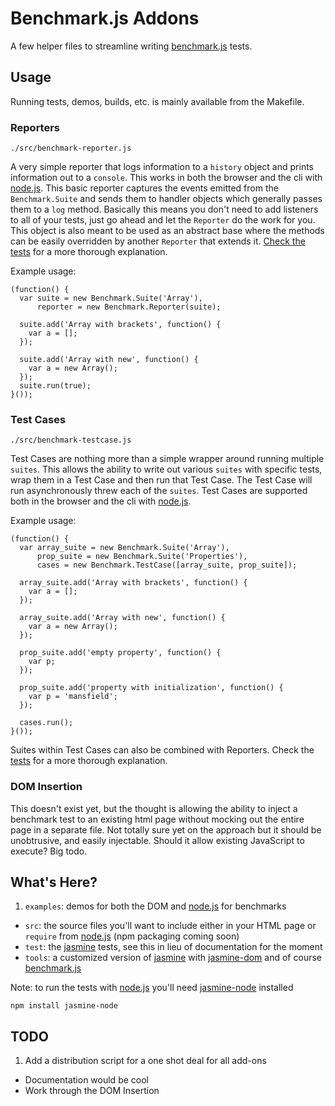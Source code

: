 # Benchmark.js Addons

A few helper files to streamline writing [benchmark.js][benchmark.js] tests.

## Usage

Running tests, demos, builds, etc. is mainly available from the Makefile.


### Reporters

`./src/benchmark-reporter.js`

A very simple reporter that logs information to a `history` object and prints information out to a `console`. This works in both the browser and the cli with [node.js][node.js]. This basic reporter captures the events emitted from the `Benchmark.Suite` and sends them to handler objects which generally passes them to a `log` method. Basically this means you don't need to add listeners to all of your tests, just go ahead and let the `Reporter` do the work for you. This object is also meant to be used as an abstract base where the methods can be easily overridden by another `Reporter` that extends it. [Check the tests](https://github.com/mkitt/benchmark.js-addons/blob/master/test/suites/benchmark-reporter_test.js#L57) for a more thorough explanation.

Example usage:


    (function() {
      var suite = new Benchmark.Suite('Array'),
          reporter = new Benchmark.Reporter(suite);

      suite.add('Array with brackets', function() {
        var a = [];
      });

      suite.add('Array with new', function() {
        var a = new Array();
      });
      suite.run(true);
    }());


### Test Cases

`./src/benchmark-testcase.js`

Test Cases are nothing more than a simple wrapper around running multiple `suites`. This allows the ability to write out various `suites` with specific tests, wrap them in a Test Case and then run that Test Case. The Test Case will run asynchronously threw each of the `suites`. Test Cases are supported both in the browser and the cli with [node.js][node.js].

Example usage:


    (function() {
      var array_suite = new Benchmark.Suite('Array'),
          prop_suite = new Benchmark.Suite('Properties'),
          cases = new Benchmark.TestCase([array_suite, prop_suite]);

      array_suite.add('Array with brackets', function() {
        var a = [];
      });

      array_suite.add('Array with new', function() {
        var a = new Array();
      });

      prop_suite.add('empty property', function() {
        var p;
      });

      prop_suite.add('property with initialization', function() {
        var p = 'mansfield';
      });

      cases.run();
    }());

Suites within Test Cases can also be combined with Reporters. Check the [tests](https://github.com/mkitt/benchmark.js-addons/blob/master/test/suites/benchmark-testcase_test.js) for a more thorough explanation.


### DOM Insertion

This doesn't exist yet, but the thought is allowing the ability to inject a benchmark test to an existing html page without mocking out the entire page in a separate file. Not totally sure yet on the approach but it should be unobtrusive, and easily injectable. Should it allow existing JavaScript to execute? Big todo.


## What's Here?

1. `examples`: demos for both the DOM and [node.js][node.js] for benchmarks 
- `src`: the source files you'll want to include either in your HTML page or `require` from [node.js][node.js] (npm packaging coming soon)
- `test`: the [jasmine][jasmine] tests, see this in lieu of documentation for the moment
- `tools`: a customized version of [jasmine][jasmine] with [jasmine-dom][jasmine-dom] and of course [benchmark.js][benchmark.js]

Note: to run the tests with [node.js][node.js] you'll need [jasmine-node][jasmine-node] installed

    npm install jasmine-node


## TODO

1. Add a distribution script for a one shot deal for all add-ons
- Documentation would be cool
- Work through the DOM Insertion


[benchmark.js]: http://benchmarkjs.com/
[node.js]: http://nodejs.org/
[jasmine]: http://pivotal.github.com/jasmine/
[jasmine-dom]: https://github.com/jeffwatkins/jasmine-dom
[jasmine-node]: https://github.com/mhevery/jasmine-node


<!--
Build:
- License info for jasmine (put this in the tools project)
 -->

